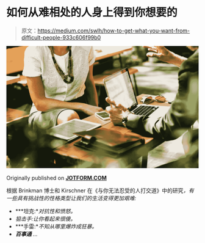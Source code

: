 # 如何从难相处的人身上得到你想要的

> 原文：<https://medium.com/swlh/how-to-get-what-you-want-from-difficult-people-933c606f99b0>

![](img/5675e8ccd421cdada5a7fc02af9ee0b1.png)

Originally published on [**JOTFORM.COM**](http://jotform.com)

根据 Brinkman 博士和 Kirschner 在《与你无法忍受的人打交道》中的研究[](https://www.amazon.com/Dealing-People-Stand-Revised-Expanded/dp/0071785728/)*，有一些具有挑战性的性格类型让我们的生活变得更加艰难:*

*   ***坦克:**对抗性和愤怒。*
*   *狙击手:让你看起来很傻。*
*   ***手雷:**不知从哪里爆炸成狂暴。*
*   ***百事通** …*